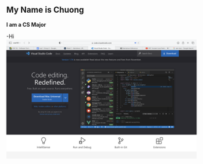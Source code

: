 ## My Name is Chuong

**I am a CS Major**

<!-- ![Warren Bear](https://ghosty-production.s3.amazonaws.com/fotospot_spots/Warren-Bear-Fotospot_cad76aae81db894fda4874dd7d6cecb6/large.jpg) -->

-Hi
<img src="Step-1.Png" alt="Image-1">
